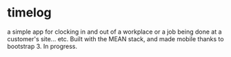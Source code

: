 timelog
=======

a simple app for clocking in and out of a workplace or a job being done at a customer's site... etc. Built with the MEAN stack, and made mobile thanks to bootstrap 3. In progress.
